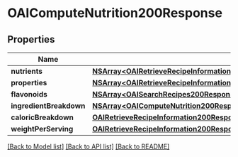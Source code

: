 # OAIComputeNutrition200Response

## Properties
Name | Type | Description | Notes
------------ | ------------- | ------------- | -------------
**nutrients** | [**NSArray&lt;OAIRetrieveRecipeInformation200ResponseNutritionIngredientBreakdownInnerNutrientsInner&gt;***](OAIRetrieveRecipeInformation200ResponseNutritionIngredientBreakdownInnerNutrientsInner.md) |  | [optional] 
**properties** | [**NSArray&lt;OAIRetrieveRecipeInformation200ResponseNutritionFlavonoidsInner&gt;***](OAIRetrieveRecipeInformation200ResponseNutritionFlavonoidsInner.md) |  | [optional] 
**flavonoids** | [**NSArray&lt;OAISearchRecipes200ResponseRecipesInnerNutritionNutrientsInner&gt;***](OAISearchRecipes200ResponseRecipesInnerNutritionNutrientsInner.md) |  | [optional] 
**ingredientBreakdown** | [**NSArray&lt;OAIComputeNutrition200ResponseIngredientBreakdownInner&gt;***](OAIComputeNutrition200ResponseIngredientBreakdownInner.md) |  | [optional] 
**caloricBreakdown** | [**OAIRetrieveRecipeInformation200ResponseNutritionCaloricBreakdown***](OAIRetrieveRecipeInformation200ResponseNutritionCaloricBreakdown.md) |  | [optional] 
**weightPerServing** | [**OAIRetrieveRecipeInformation200ResponseNutritionWeightPerServing***](OAIRetrieveRecipeInformation200ResponseNutritionWeightPerServing.md) |  | [optional] 

[[Back to Model list]](../README.md#documentation-for-models) [[Back to API list]](../README.md#documentation-for-api-endpoints) [[Back to README]](../README.md)


